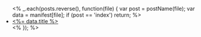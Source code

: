 <div class="index-page">

<ul>
  <%
    _.each(posts.reverse(), function(file) {
      var post = postName(file);
      var data = manifest[file];
      if (post == 'index') return;
  %>
    <li><a class="post-item" href="<%= post %>/">
      <%= data.title %>
    </a></li>
  <% }); %>
</ul>

</div>
